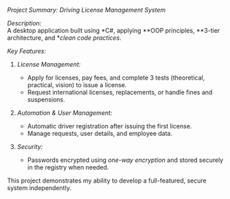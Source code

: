 *Project Summary: Driving License Management System*  

*Description:*  
A desktop application built using *C#, applying **OOP principles, **3-tier architecture, and **clean code practices*.  

*Key Features:*  
1. *License Management:*  
   - Apply for licenses, pay fees, and complete 3 tests (theoretical, practical, vision) to issue a license.  
   - Request international licenses, replacements, or handle fines and suspensions.  

2. *Automation & User Management:*  
   - Automatic driver registration after issuing the first license.  
   - Manage requests, user details, and employee data.  

3. *Security:*  
   - Passwords encrypted using *one-way encryption* and stored securely in the registry when needed.  

This project demonstrates my ability to develop a full-featured, secure system independently.  
